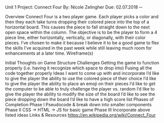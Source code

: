 
Unit 1 Project: Connect Four
By: 	Nicole Zelingher
Due: 	02.07.2018
─



Overview
Connect Four is a two player game. Each player picks a color and then they each take turns dropping their colored piece into the top of a horizontal board. This causes the piece to fall straight down to the next open space within the column. The objective is to be the player to form a 4 piece line, either horizontally, vertically, or diagonally, with their color pieces.
I’ve chosen to make it because I believe it to be a good game to flex the skills I’ve acquired in the past week while still leaving much room for enhancements at a later time.
Wireframe(s)




Initial Thoughts on Game Structure
Challenges
Getting the game to function properly (i.e. having it recognize which space to drop into)
Fusing all the code together properly
Ideas I want to come up with and incorporate
I’d like to give the player the ability to use the colored piece of their choice
I’d like to give the player the ability to place an emoji on their pieces
I’d like to get the computer to be able to truly challenge the player vs. random
I’d like to give the player the ability to modify the size of the board
I’d like to see the piece dropping down the board
I’d like to have a high score list
Phases of Completion
Phase I
Pseudocode & break down into smaller components
Phase II
CSS → HTML → JS for basic game
Phase III
Incorporate above listed ideas
Links & Resources
https://en.wikipedia.org/wiki/Connect_Four
